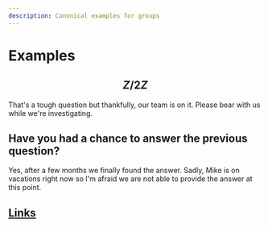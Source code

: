 ```yaml
---
description: Canonical examples for groups
---
```


# Examples

## $$Z/2Z$$ 

That's a tough question but thankfully, our team is on it. Please bear with us while we're investigating.

## Have you had a chance to answer the previous question?

Yes, after a few months we finally found the answer. Sadly, Mike is on vacations right now so I'm afraid we are not able to provide the answer at this point.

## [Links](../#getting-super-powers)

